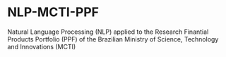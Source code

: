 # NLP-MCTI-PPF
Natural Language Processing (NLP) applied to the Research Finantial Products Portfolio (PPF) of the Brazilian Ministry of Science, Technology and Innovations (MCTI)
